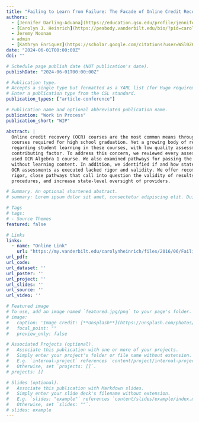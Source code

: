 ```yaml
---
title: "Failing to Learn from Failure: The Facade of Online Credit Recovery Assessments"
authors:
  - [Jennifer Darling-Aduana](https://education.gsu.edu/profile/jennifer-darling-aduana/)
  - [Carolyn J. Heinrich](https://peabody.vanderbilt.edu/bio/?pid=carolyn-heinrich)
  - Jeremy Noonan
  - admin
  - [Kathryn Enriquez](https://scholar.google.com/citations?user=WSl0Z60AAAAJ&hl=en)
date: "2024-06-01T00:00:00Z"
doi: ""

# Schedule page publish date (NOT publication's date).
publishDate: "2024-06-01T00:00:00Z"

# Publication type.
# Accepts a single type but formatted as a YAML list (for Hugo requirements).
# Enter a publication type from the CSL standard.
publication_types: ["article-conference"]

# Publication name and optional abbreviated publication name.
publication: "Work in Process"
publication_short: "WIP"

abstract: |
  Online credit recovery (OCR) courses are the most common means through which students retake
  courses required for high school graduation. Yet a growing body of research has raised concerns
  regarding student learning in these courses, with low quality assessments posited as one
  contributing factor. To address this concern, we reviewed every assessment item from a widely
  used OCR Algebra 1 course. We also examined pathways for passing the course mastery tests
  without learning content. In addition, we identified if and how states regulate OCR. We found
  OCR assessments as executed lacked rigor and validity. We offer recommendations to improve
  rigor, close pathways that call into question the validity of results, strengthen implementation
  procedures, and increase state-level oversight of providers.

# Summary. An optional shortened abstract.
# summary: Lorem ipsum dolor sit amet, consectetur adipiscing elit. Duis posuere tellus ac convallis placerat. Proin tincidunt magna sed ex sollicitudin condimentum.

# Tags
# tags:
# - Source Themes
featured: false

# Links
links:
  - name: "Online Link"
    url: "https://my.vanderbilt.edu/carolynheinrich/files/2016/06/Failing-to-Learn-from-Failure_June-2024.pdf"
url_pdf: 
url_code: 
url_dataset: ''
url_poster: ''
url_project: ''
url_slides: ''
url_source: ''
url_video: ''

# Featured image
# To use, add an image named `featured.jpg/png` to your page's folder. 
# image:
#   caption: 'Image credit: [**Unsplash**](https://unsplash.com/photos/jdD8gXaTZsc)'
#   focal_point: ""
#   preview_only: false

# Associated Projects (optional).
#   Associate this publication with one or more of your projects.
#   Simply enter your project's folder or file name without extension.
#   E.g. `internal-project` references `content/project/internal-project/index.md`.
#   Otherwise, set `projects: []`.
# projects: []

# Slides (optional).
#   Associate this publication with Markdown slides.
#   Simply enter your slide deck's filename without extension.
#   E.g. `slides: "example"` references `content/slides/example/index.md`.
#   Otherwise, set `slides: ""`.
# slides: example
---
```


